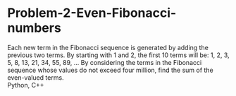 # Problem-2-Even-Fibonacci-numbers
Each new term in the Fibonacci sequence is generated by adding the previous two terms. By starting with 1 and 2, the first 10 terms will be:  1, 2, 3, 5, 8, 13, 21, 34, 55, 89, ...  By considering the terms in the Fibonacci sequence whose values do not exceed four million, find the sum of the even-valued terms.  
Python, C++
